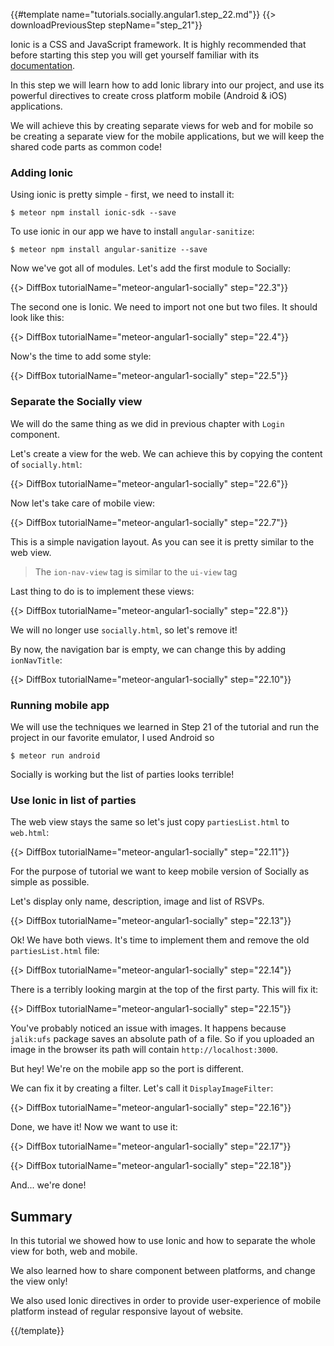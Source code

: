 {{#template name="tutorials.socially.angular1.step_22.md"}}
{{> downloadPreviousStep stepName="step_21"}}

Ionic is a CSS and JavaScript framework. It is highly recommended that before starting this step you will get yourself familiar with its [documentation](http://ionicframework.com/docs/).

In this step we will learn how to add Ionic library into our project, and use its powerful directives to create cross platform mobile (Android & iOS) applications.

We will achieve this by creating separate views for web and for mobile  so be creating a separate view for the mobile applications, but we will keep the shared code parts as common code!

### Adding Ionic

Using ionic is pretty simple - first, we need to install it:

    $ meteor npm install ionic-sdk --save

To use ionic in our app we have to install `angular-sanitize`:

    $ meteor npm install angular-sanitize --save

Now we've got all of modules. Let's add the first module to Socially:

{{> DiffBox tutorialName="meteor-angular1-socially" step="22.3"}}

The second one is Ionic. We need to import not one but two files. It should look like this:

{{> DiffBox tutorialName="meteor-angular1-socially" step="22.4"}}

Now's the time to add some style:

{{> DiffBox tutorialName="meteor-angular1-socially" step="22.5"}}


### Separate the Socially view

We will do the same thing as we did in previous chapter with `Login` component.

Let's create a view for the web. We can achieve this by copying the content of `socially.html`:

{{> DiffBox tutorialName="meteor-angular1-socially" step="22.6"}}

Now let's take care of mobile view:

{{> DiffBox tutorialName="meteor-angular1-socially" step="22.7"}}

This is a simple navigation layout. As you can see it is pretty similar to the web view.

> The `ion-nav-view` tag is similar to the `ui-view` tag

Last thing to do is to implement these views:

{{> DiffBox tutorialName="meteor-angular1-socially" step="22.8"}}

We will no longer use `socially.html`, so let's remove it!

By now, the navigation bar is empty, we can change this by adding `ionNavTitle`:

{{> DiffBox tutorialName="meteor-angular1-socially" step="22.10"}}


### Running mobile app

We will use the techniques we learned in Step 21 of the tutorial and run the project in our favorite emulator, I used Android so

    $ meteor run android

Socially is working but the list of parties looks terrible!

### Use Ionic in list of parties

The web view stays the same so let's just copy `partiesList.html` to `web.html`:

{{> DiffBox tutorialName="meteor-angular1-socially" step="22.11"}}

For the purpose of tutorial we want to keep mobile version of Socially as simple as possible.

Let's display only name, description, image and list of RSVPs.

{{> DiffBox tutorialName="meteor-angular1-socially" step="22.13"}}

Ok! We have both views. It's time to implement them and remove the old `partiesList.html` file:

{{> DiffBox tutorialName="meteor-angular1-socially" step="22.14"}}

There is a terribly looking margin at the top of the first party. This will fix it:

{{> DiffBox tutorialName="meteor-angular1-socially" step="22.15"}}

You've probably noticed an issue with images. It happens because `jalik:ufs` package saves an absolute path of a file. So if you uploaded an image in the browser its path will contain `http://localhost:3000`.

But hey! We're on the mobile app so the port is different.

We can fix it by creating a filter. Let's call it `DisplayImageFilter`:

{{> DiffBox tutorialName="meteor-angular1-socially" step="22.16"}}

Done, we have it! Now we want to use it:

{{> DiffBox tutorialName="meteor-angular1-socially" step="22.17"}}

{{> DiffBox tutorialName="meteor-angular1-socially" step="22.18"}}

And... we're done!

## Summary

In this tutorial we showed how to use Ionic and how to separate the whole view for both, web and mobile.

We also learned how to share component between platforms, and change the view only!

We also used Ionic directives in order to provide user-experience of mobile platform instead of regular responsive layout of website.

{{/template}}
